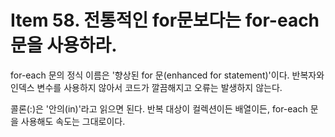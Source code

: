 # Item 58. 전통적인 for문보다는 for-each문을 사용하라.

for-each 문의 정식 이름은 '향상된 for 문(enhanced for statement)'이다. 
반복자와 인덱스 변수를 사용하지 않아서 코드가 깔끔해지고 오류는 발생하지 않는다.

콜론(:)은 '안의(in)'라고 읽으면 된다. 
반복 대상이 컬렉션이든 배열이든, for-each 문을 사용해도 속도는 그대로이다.

